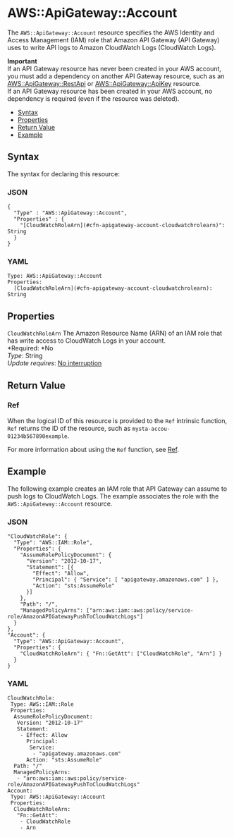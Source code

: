 # AWS::ApiGateway::Account<a name="aws-resource-apigateway-account"></a>

The `AWS::ApiGateway::Account` resource specifies the AWS Identity and Access Management \(IAM\) role that Amazon API Gateway \(API Gateway\) uses to write API logs to Amazon CloudWatch Logs \(CloudWatch Logs\)\.

**Important**  
If an API Gateway resource has never been created in your AWS account, you must add a dependency on another API Gateway resource, such as an [AWS::ApiGateway::RestApi](aws-resource-apigateway-restapi.md) or [AWS::ApiGateway::ApiKey](aws-resource-apigateway-apikey.md) resource\.  
If an API Gateway resource has been created in your AWS account, no dependency is required \(even if the resource was deleted\)\.


+ [Syntax](#aws-resource-apigateway-account-syntax)
+ [Properties](#aws-resource-apigateway-account-properties)
+ [Return Value](#aws-resource-apigateway-account-returnvalues)
+ [Example](#aws-resource-apigateway-account-examples)

## Syntax<a name="aws-resource-apigateway-account-syntax"></a>

The syntax for declaring this resource:

### JSON<a name="aws-resource-apigateway-account-syntax.json"></a>

```
{
  "Type" : "AWS::ApiGateway::Account",
  "Properties" : {
    "[CloudWatchRoleArn](#cfn-apigateway-account-cloudwatchrolearn)": String
  }
}
```

### YAML<a name="aws-resource-apigateway-account-syntax.yaml"></a>

```
Type: AWS::ApiGateway::Account
Properties: 
  [CloudWatchRoleArn](#cfn-apigateway-account-cloudwatchrolearn): String
```

## Properties<a name="aws-resource-apigateway-account-properties"></a>

`CloudWatchRoleArn`  <a name="cfn-apigateway-account-cloudwatchrolearn"></a>
The Amazon Resource Name \(ARN\) of an IAM role that has write access to CloudWatch Logs in your account\.  
*Required: *No  
*Type*: String  
*Update requires*: [No interruption](using-cfn-updating-stacks-update-behaviors.md#update-no-interrupt)

## Return Value<a name="aws-resource-apigateway-account-returnvalues"></a>

### Ref<a name="w3ab2c21c10c13c13b2"></a>

When the logical ID of this resource is provided to the `Ref` intrinsic function, `Ref` returns the ID of the resource, such as `mysta-accou-01234b567890example`\.

For more information about using the `Ref` function, see [Ref](intrinsic-function-reference-ref.md)\.

## Example<a name="aws-resource-apigateway-account-examples"></a>

The following example creates an IAM role that API Gateway can assume to push logs to CloudWatch Logs\. The example associates the role with the `AWS::ApiGateway::Account` resource\.

### JSON<a name="aws-resource-apigateway-account-examples.json"></a>

```
"CloudWatchRole": {
  "Type": "AWS::IAM::Role",
  "Properties": {
    "AssumeRolePolicyDocument": {
      "Version": "2012-10-17",
      "Statement": [{
        "Effect": "Allow",
        "Principal": { "Service": [ "apigateway.amazonaws.com" ] },
        "Action": "sts:AssumeRole"
      }]
    },
    "Path": "/",
    "ManagedPolicyArns": ["arn:aws:iam::aws:policy/service-role/AmazonAPIGatewayPushToCloudWatchLogs"]
  }
},
"Account": {
  "Type": "AWS::ApiGateway::Account",
  "Properties": {
    "CloudWatchRoleArn": { "Fn::GetAtt": ["CloudWatchRole", "Arn"] }
  }
}
```

### YAML<a name="aws-resource-apigateway-account-examples.yaml"></a>

```
CloudWatchRole: 
 Type: AWS::IAM::Role
 Properties: 
  AssumeRolePolicyDocument: 
   Version: "2012-10-17"
   Statement: 
    - Effect: Allow
      Principal: 
       Service: 
        - "apigateway.amazonaws.com"
      Action: "sts:AssumeRole"
  Path: "/"
  ManagedPolicyArns: 
   - "arn:aws:iam::aws:policy/service-role/AmazonAPIGatewayPushToCloudWatchLogs"
Account: 
 Type: AWS::ApiGateway::Account
 Properties: 
  CloudWatchRoleArn: 
   "Fn::GetAtt": 
    - CloudWatchRole
    - Arn
```